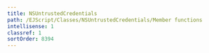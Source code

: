 ```yaml
---
title: NSUntrustedCredentials
path: /EJScript/Classes/NSUntrustedCredentials/Member functions
intellisense: 1
classref: 1
sortOrder: 8394
---
```





